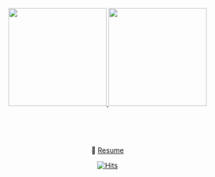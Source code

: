 <div align=center>

<a href="s">
  <img src="https://github-readme-stats.vercel.app/api/top-langs/?username=htj7425&exclude_repo=htj7425.github.io&layout=compact&theme=tokyonight" height="200"/>
</a>
<a href="s">
  <img src="https://github-readme-stats.vercel.app/api?username=htj7425&theme=tokyonight&show_icons=true" height="200"/>
</a>

</br></br></br>
                                                                                                                     
📝 [Resume](https://rhetorical-aster-242.notion.site/_Resume-ab3dfbf36a9e46a291944d19d86b201e?pvs=4)                                                                                                         

</div>       
                                                                                                                 

<div align="center">

[![Hits](https://hits.seeyoufarm.com/api/count/incr/badge.svg?url=https%3A%2F%2Fgithub.com%2Fhtj7425&count_bg=%2379C83D&title_bg=%23555555&icon=&icon_color=%23E7E7E7&title=hits&edge_flat=false)](https://hits.seeyoufarm.com)

</div>
